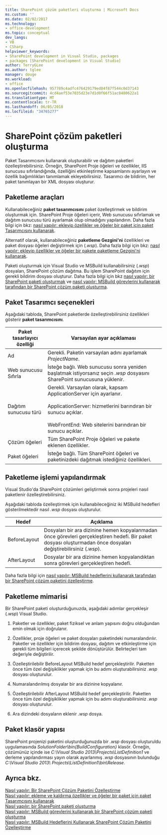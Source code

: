 ```yaml
---
title: SharePoint çözüm paketleri oluşturma | Microsoft Docs
ms.custom: ''
ms.date: 02/02/2017
ms.technology:
- office-development
ms.topic: conceptual
dev_langs:
- VB
- CSharp
helpviewer_keywords:
- SharePoint development in Visual Studio, packages
- packages [SharePoint development in Visual Studio]
author: TerryGLee
ms.author: tglee
manager: douge
ms.workload:
- office
ms.openlocfilehash: 957789c4adfc476429179ed84f87f544c0d37143
ms.sourcegitcommit: 4cd4aef53e7035d23e7d1d0f66f51ac8480622a1
ms.translationtype: MT
ms.contentlocale: tr-TR
ms.lasthandoff: 06/05/2018
ms.locfileid: "34765277"
---
```

# <a name="create-sharepoint-solution-packages"></a>SharePoint çözüm paketleri oluşturma
  Paket Tasarımcısını kullanarak oluşturabilir ve dağıtım paketleri özelleştirebilirsiniz. Örneğin, SharePoint Proje öğeleri ve özellikler, IIS sunucusu sıfırlandığında, özelliğini etkinleştirme kapsamlarını ayarlayın ve özellik bağımlılıkları tanımlamak ekleyebilirsiniz. Tasarımcı de bildirim, her paket tanımlayan bir XML dosyası oluşturur.  
  
## <a name="packaging-tools"></a>Paketleme araçları
 Kullanabileceğiniz **paket tasarımcısını** paket özelleştirmek ve bildirim oluşturmak için. SharePoint Proje öğeleri içerir, Web sunucusu sıfırlamak ve dağıtım sunucusu türü ayarlamak olup olmadığını yapılandırın. Daha fazla bilgi için bkz: [nasıl yapılır: ekleyip özellikler ve öğeler bir paket için paket Tasarımcısını kullanarak](../sharepoint/how-to-add-and-remove-features-and-items-to-a-package-by-using-the-package-designer.md).  
  
 Alternatif olarak, kullanabileceğiniz **paketleme Gezgini'ni** özellikleri ve paket dosyası öğeleri değiştirmek için (*.wsp*). Daha fazla bilgi için bkz: [nasıl yapılır: ekleyip özellikler ve öğeler bir pakete paketleme Gezgini'ni kullanarak](../sharepoint/how-to-add-and-remove-features-and-items-to-a-package-by-using-the-packaging-explorer.md).  
  
 Paketi oluşturmak için Visual Studio ve MSBuild kullanabilirsiniz (*.wsp*) dosyaları, SharePoint çözüm dağıtma. Bu işlem SharePoint dağıtım için gerekli bildirim dosyası oluşturur. Daha fazla bilgi için bkz [nasıl yapılır: bir SharePoint paketi oluşturmak](http://msdn.microsoft.com/en-us/b24be45c-e91d-49bb-afb0-7b265404214b) ve [nasıl yapılır: MSBuild görevlerini kullanarak tarafından bir SharePoint çözüm paketi oluşturma](../sharepoint/how-to-create-a-sharepoint-solution-package-by-using-msbuild-tasks.md).  
  
## <a name="package-designer-options"></a>Paket Tasarımcı seçenekleri
 Aşağıdaki tabloda, SharePoint paketlerde özelleştirebilirsiniz özellikleri gösterir **paket tasarımcısını**.  
  
|Paket tasarlayıcı özelliği|Varsayılan ayar açıklaması|  
|-------------------------------|------------------------------------|  
|Ad|Gerekli. Paketin varsayılan adını ayarlamak *ProjectName*.|  
|Web sunucusu Sıfırla|İsteğe bağlı. Web sunucusu sonra yeniden başlatmak istiyorsanız seçin *.wsp* dosyasını SharePoint sunucusuna yüklenir.|  
|Dağıtım sunucusu türü|Gerekli. Varsayılan olarak, kapsam ApplicationServer için ayarlanır.<br /><br /> ApplicationServer: hizmetlerini barındıran bir sunucu açıklar.<br /><br /> WebFrontEnd: Web sitelerini barındıran bir sunucu açıklar.|  
|Çözüm öğeleri|Tüm SharePoint Proje öğeleri ve pakete eklenen özellikler.|  
|Paket öğeleri|İsteğe bağlı. Tüm SharePoint öğeleri ve paketinizdeki dağıtmak istediğiniz özellikleri.|  
  
## <a name="configure-the-packaging-process"></a>Paketleme işlemi yapılandırmak
 Visual Studio'da SharePoint çözümleri geliştirmek sonra projeleri nasıl paketlenir özelleştirebilirsiniz.  
  
 Aşağıdaki tabloda özelleştirmek için kullanabileceğiniz iki MSBuild hedefleri gösterilmektedir nasıl *.wsp* dosyası oluşturulur.  
  
|Hedef|Açıklama|  
|------------|-----------------|  
|BeforeLayout|Dosyaları bir ara dizinine hemen kopyalanmadan önce görevleri gerçekleştiren hedefi. Bir paket dosyası oluşturmadan önce dosyaları değiştirebilirsiniz (*.wsp*).|  
|AfterLayout|Dosyalar bir ara dizinine hemen kopyalandıktan sonra görevleri gerçekleştiren hedefi.|  
  
 Daha fazla bilgi için [nasıl yapılır: MSBuild hedeflerini kullanarak tarafından bir SharePoint çözüm paketini özelleştirme](../sharepoint/how-to-customize-a-sharepoint-solution-package-by-using-msbuild-targets.md).  
  
## <a name="packaging-architecture"></a>Paketleme mimarisi
 Bir SharePoint paketi oluşturduğunuzda, aşağıdaki adımlar gerçekleşir (*.wsp*) Visual Studio.  
  
1.  Paketler ve özellikler, paket fiziksel ve anlam yapısını doğru olduğundan emin olmak için doğrulanır.  
  
2.  Özellikler, proje öğeleri ve paket dosyaları paketindeki numaralandırılır. Paketler ve özellikler için bildirim dosyası, dağıtım ve etkinleştirme için gerekli tüm bilgileri içerecek şekilde dönüştürülür. Belirteçleri tam değeriyle değiştirilir.  
  
3.  Özelleştirilebilir BeforeLayout MSBuild hedef gerçekleştirilir. Paketten önce tüm özel değişiklikler yapmak için bu adımı oluşturabilirsiniz *.wsp* dosyası oluşturulur.  
  
4.  Numaralandırılmış dosyalar bir ara dizinine kopyalanır.  
  
5.  Özelleştirilebilir AfterLayout MSBuild hedef gerçekleştirilir. Paketten önce tüm özel değişiklikler yapmak için bu adımı oluşturabilirsiniz *.wsp* dosyası oluşturulur.  
  
6.  Ara dizindeki dosyaların eklenir *.wsp* dosya.  
  
## <a name="package-folder-structure"></a>Paket klasör yapısı
 SharePoint projenizi paketini oluşturduğunuzda bir *.wsp* dosyası oluşturuldu uygulamasında *SolutionFolder\bin\{BuildConfiguration}* klasör. Örneğin, çözümünüz içinde ise *C:\Visual Studio 2013\Projects\ListDefinition1* ve derleme yapılandırması yayın olarak ayarlanmış *.wsp* dosyasının bulunduğu *C:\Visual Studio 2013\ Projects\ListDefinition1\bin\Release*.  
  
## <a name="see-also"></a>Ayrıca bkz.
 [Nasıl yapılır: Bir SharePoint Çözüm Paketini Özelleştirme](../sharepoint/how-to-customize-a-sharepoint-solution-package.md)  
 [Nasıl yapılır: ekleme ve kaldırma özellikler ve öğeler bir paket için paket Tasarımcısını kullanarak](../sharepoint/how-to-add-and-remove-features-and-items-to-a-package-by-using-the-package-designer.md)   
 [Nasıl yapılır: bir SharePoint paketi oluşturma](http://msdn.microsoft.com/en-us/b24be45c-e91d-49bb-afb0-7b265404214b)   
 [Nasıl yapılır: MSBuild görevlerini kullanarak bir SharePoint çözüm paketi oluşturma](../sharepoint/how-to-create-a-sharepoint-solution-package-by-using-msbuild-tasks.md)   
 [Nasıl yapılır: MSBuild Hedeflerini Kullanarak SharePoint Çözüm Paketini Özelleştirme](../sharepoint/how-to-customize-a-sharepoint-solution-package-by-using-msbuild-targets.md)  
  
 